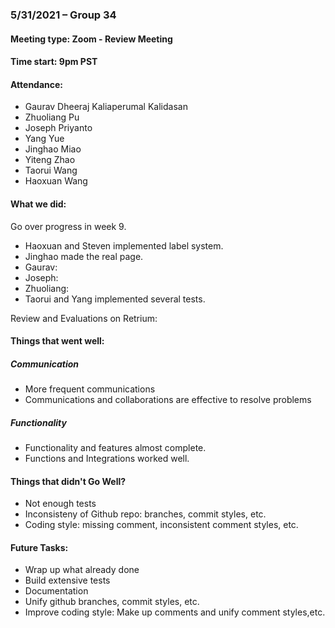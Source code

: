 ### 5/31/2021 – Group 34
#### Meeting type: Zoom - Review Meeting
#### Time start: 9pm PST

#### Attendance:
- Gaurav Dheeraj Kaliaperumal Kalidasan
- Zhuoliang Pu
- Joseph Priyanto
- Yang Yue
- Jinghao Miao
- Yiteng Zhao
- Taorui Wang
- Haoxuan Wang

#### What we did:
Go over progress in week 9.
- Haoxuan and Steven implemented label system.
- Jinghao made the real page.
- Gaurav:
- Joseph: 
- Zhuoliang: 
- Taorui and Yang implemented several tests.

Review and Evaluations on Retrium:
#### Things that went well:
##### Communication
- More frequent communications
- Communications and collaborations are effective to resolve problems
##### Functionality
- Functionality and features almost complete.
- Functions and Integrations worked well.
#### Things that didn't Go Well?
- Not enough tests
- Inconsisteny of Github repo: branches, commit styles, etc.
- Coding style: missing comment, inconsistent comment styles, etc.


#### Future Tasks:
- Wrap up what already done
- Build extensive tests
- Documentation
- Unify github branches, commit styles, etc.
- Improve coding style: Make up comments and unify comment styles,etc.
